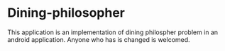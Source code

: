 # Dining-philosopher
This application is an implementation of dining philospher problem in an android application.
Anyone who has is changed is welcomed.
